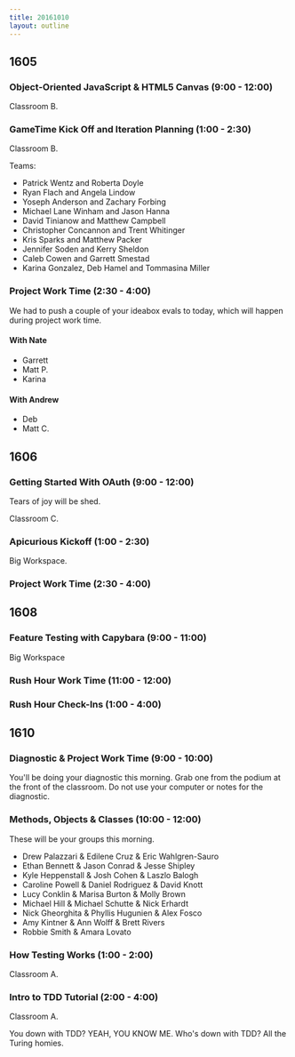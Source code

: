 ```yaml
---
title: 20161010
layout: outline
---
```


## 1605

### Object-Oriented JavaScript & HTML5 Canvas (9:00 - 12:00)

Classroom B.

### GameTime Kick Off and Iteration Planning (1:00 - 2:30)

Classroom B.

Teams:

- Patrick Wentz and Roberta Doyle
- Ryan Flach and Angela Lindow
- Yoseph Anderson and Zachary Forbing
- Michael Lane Winham and Jason Hanna
- David Tinianow and Matthew Campbell
- Christopher Concannon and Trent Whitinger
- Kris Sparks and Matthew Packer
- Jennifer Soden and Kerry Sheldon
- Caleb Cowen and Garrett Smestad
- Karina Gonzalez, Deb Hamel and Tommasina Miller

### Project Work Time (2:30 - 4:00)

We had to push a couple of your ideabox evals to today, which will happen during project work time.

#### With Nate

- Garrett
- Matt P.
- Karina

#### With Andrew

- Deb
- Matt C.


## 1606

### Getting Started With OAuth (9:00 - 12:00)

Tears of joy will be shed.

Classroom C.

### Apicurious Kickoff (1:00 - 2:30)

Big Workspace.

### Project Work Time (2:30 - 4:00)


## 1608

### Feature Testing with Capybara (9:00 - 11:00)

Big Workspace

### Rush Hour Work Time (11:00 - 12:00)

### Rush Hour Check-Ins (1:00 - 4:00)

## 1610

### Diagnostic & Project Work Time (9:00 - 10:00)

You'll be doing your diagnostic this morning. Grab one from the podium at the
front of the classroom. Do not use your computer or notes for the diagnostic.

### Methods, Objects & Classes (10:00 - 12:00)

These will be your groups this morning.

* Drew Palazzari & Edilene Cruz & Eric Wahlgren-Sauro
* Ethan Bennett & Jason Conrad & Jesse Shipley
* Kyle Heppenstall & Josh Cohen & Laszlo Balogh
* Caroline Powell & Daniel Rodriguez & David Knott
* Lucy Conklin & Marisa Burton & Molly Brown
* Michael Hill & Michael Schutte & Nick Erhardt
* Nick Gheorghita & Phyllis Hugunien & Alex Fosco
* Amy Kintner & Ann Wolff & Brett Rivers
* Robbie Smith & Amara Lovato

### How Testing Works (1:00 - 2:00)

Classroom A.

### Intro to TDD Tutorial (2:00 - 4:00)

Classroom A.

You down with TDD? YEAH, YOU KNOW ME.
Who's down with TDD? All the Turing homies.
